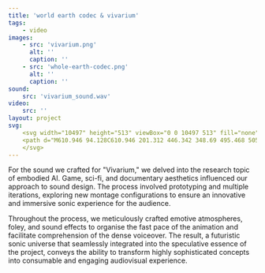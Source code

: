```yaml
---
title: 'world earth codec & vivarium'
tags:
    - video
images:
    - src: 'vivarium.png'
      alt: ''
      caption: ''
    - src: 'whole-earth-codec.png'
      alt: ''
      caption: ''
sound:
    src: 'vivarium_sound.wav'
video:
    src: ''
layout: project
svg:
    <svg width="10497" height="513" viewBox="0 0 10497 513" fill="none" xmlns="http://www.w3.org/2000/svg">
    <path d="M610.946 94.128C610.946 201.312 446.342 348.69 495.468 505H385.732L325.122 286.166C295.136 367.83 275.358 450.132 296.412 505H186.038L68.646 78.178C59.076 42.45 38.66 32.88 0.38 32.88V26.5H404.872V32.88C366.592 32.88 353.832 42.45 363.402 78.178L385.094 156.014C415.08 102.422 471.862 20.12 538.852 20.12C584.788 20.12 610.946 50.744 610.946 94.128ZM265.788 447.58C270.892 397.816 297.05 327.636 318.104 260.646L267.702 78.178C258.132 43.726 238.992 32.88 202.626 32.88C166.898 32.88 154.776 43.726 164.346 78.178L265.788 447.58ZM497.382 73.074C453.998 73.074 413.166 133.046 390.198 175.792L465.482 447.58C473.138 364.002 543.318 219.814 543.318 135.598C543.318 86.472 525.454 73.074 497.382 73.074ZM767.889 168.774C885.281 168.774 952.909 257.456 952.909 339.758C952.909 438.01 884.643 511.38 763.423 511.38C664.533 511.38 575.851 421.422 575.851 338.482C575.851 299.564 606.475 284.252 628.167 284.252C663.257 284.252 686.863 328.274 737.903 328.274C766.613 328.274 767.251 308.496 746.835 300.202C717.487 287.442 640.289 268.94 640.289 230.022C640.289 200.036 695.157 168.774 767.889 168.774ZM763.423 505C827.223 505 853.381 426.526 853.381 339.758C853.381 256.18 829.137 174.516 769.165 174.516C734.713 174.516 707.917 205.14 707.917 236.402C707.917 263.198 728.971 283.614 761.509 295.736C809.997 314.238 821.481 346.776 779.373 346.776C767.251 346.776 751.301 344.224 730.885 337.844C720.039 334.016 709.193 330.188 699.623 330.188C685.587 330.188 675.379 339.758 675.379 375.486C675.379 425.25 705.365 505 763.423 505ZM1184.39 175.154C1277.54 175.154 1306.88 202.588 1306.88 243.42C1306.88 315.514 1146.11 345.5 1220.75 402.282L1218.84 407.386C1218.84 407.386 1146.11 386.97 1146.11 341.034C1146.11 284.252 1236.7 262.56 1236.7 208.33C1236.7 186.638 1222.67 180.896 1190.77 180.896C1119.31 180.896 1100.17 210.882 1100.17 255.542V453.322C1100.17 489.05 1115.48 498.62 1153.76 498.62V505H952.794V498.62C991.074 498.62 1007.02 489.05 1007.02 453.322V226.832C1007.02 191.104 991.074 180.896 952.794 180.896V175.154H1184.39ZM1300.45 26.5H1501.42V32.88C1463.14 32.88 1447.19 42.45 1447.19 78.178V453.322C1447.19 489.05 1463.14 498.62 1501.42 498.62V505H1300.45V498.62C1338.73 498.62 1354.05 489.05 1354.05 453.322V78.178C1354.05 42.45 1338.73 32.88 1300.45 32.88V26.5ZM1722 26.5H1922.97V32.88C1884.69 32.88 1868.74 42.45 1868.74 78.178V148.996C1868.74 263.198 1619.92 212.796 1619.92 383.142C1619.92 422.06 1634.59 443.114 1662.03 443.114C1704.13 443.114 1736.03 343.586 1781.97 281.062C1803.02 251.714 1834.29 227.47 1852.79 227.47C1862.36 227.47 1868.74 233.85 1868.74 249.8C1868.74 277.872 1868.74 386.97 1868.74 453.322C1868.74 489.05 1884.69 498.62 1922.97 498.62V505H1722V498.62C1760.28 498.62 1775.59 489.05 1775.59 453.322C1775.59 416.956 1775.59 372.934 1775.59 357.622C1775.59 343.586 1773.68 336.568 1767.93 336.568C1748.16 336.568 1720.72 512.018 1614.81 512.018C1577.17 512.018 1520.39 500.534 1520.39 420.146C1520.39 250.438 1775.59 297.012 1775.59 126.028V78.178C1775.59 42.45 1760.28 32.88 1722 32.88V26.5ZM2435.52 258.732C2367.25 300.202 2462.95 358.898 2462.95 412.49C2462.95 466.082 2395.32 511.38 2310.47 511.38C2166.28 511.38 2105.03 456.512 2105.03 406.748C2105.03 316.152 2251.13 299.564 2251.13 260.008C2251.13 211.52 2112.05 206.416 2112.05 130.494C2112.05 64.78 2198.18 20.12 2293.88 20.12C2389.58 20.12 2446.36 59.676 2446.36 90.938C2446.36 150.91 2303.45 121.562 2346.83 184.724L2342.37 186.638C2282.4 119.01 2344.28 112.63 2344.28 68.608C2344.28 46.278 2321.31 26.5 2292.6 26.5C2248.58 26.5 2214.13 57.762 2214.13 128.58C2214.13 279.148 2344.92 200.036 2344.92 243.42C2344.92 272.13 2208.39 276.596 2208.39 390.798C2208.39 458.426 2256.88 505 2320.04 505C2370.44 505 2383.2 475.014 2383.2 448.218C2383.2 406.11 2341.09 393.35 2341.09 344.862C2341.09 297.65 2432.96 255.542 2432.96 255.542L2435.52 258.732ZM2823.63 453.322C2823.63 489.05 2839.58 498.62 2877.86 498.62V505H2676.89V498.62C2714.53 498.62 2730.48 489.05 2730.48 453.322V390.798C2715.17 422.698 2662.85 511.38 2564.6 511.38C2524.41 511.38 2485.49 490.326 2485.49 452.684C2485.49 372.934 2637.33 368.468 2637.33 335.93C2637.33 310.41 2535.89 305.944 2535.89 249.8C2535.89 207.054 2609.26 172.602 2667.96 172.602C2810.87 172.602 2823.63 266.388 2823.63 308.496V453.322ZM2607.35 488.412C2632.23 488.412 2654.56 475.014 2673.7 457.15C2710.07 422.698 2730.48 374.848 2730.48 324.446V265.75C2730.48 224.28 2718.36 180.896 2671.79 180.896C2637.33 180.896 2613.09 203.226 2613.09 228.108C2613.09 275.958 2697.94 263.836 2697.94 305.306C2697.94 340.396 2578.64 379.314 2578.64 457.15C2578.64 476.29 2586.93 488.412 2607.35 488.412ZM3103.37 175.154C3196.52 175.154 3225.87 202.588 3225.87 243.42C3225.87 315.514 3065.09 345.5 3139.74 402.282L3137.82 407.386C3137.82 407.386 3065.09 386.97 3065.09 341.034C3065.09 284.252 3155.69 262.56 3155.69 208.33C3155.69 186.638 3141.65 180.896 3109.75 180.896C3038.3 180.896 3019.16 210.882 3019.16 255.542V453.322C3019.16 489.05 3034.47 498.62 3072.75 498.62V505H2871.78V498.62C2910.06 498.62 2926.01 489.05 2926.01 453.322V226.832C2926.01 191.104 2910.06 180.896 2871.78 180.896V175.154H3103.37ZM3424.24 498.62C3458.05 498.62 3470.81 472.462 3470.81 472.462L3475.91 476.29C3475.91 476.29 3459.96 511.38 3392.97 511.38C3322.16 511.38 3285.79 483.946 3285.79 413.128V226.832C3285.79 191.104 3257.08 180.896 3219.44 180.896V175.154C3269.2 175.154 3316.41 146.444 3316.41 48.192H3400.63C3400.63 97.318 3356.61 156.014 3274.94 175.154H3474V180.896H3378.94V421.422C3378.94 478.204 3394.25 498.62 3424.24 498.62ZM3890.36 498.62V505H3816.99C3753.19 505 3713.63 471.186 3713.63 407.386C3713.63 340.396 3771.69 287.442 3771.69 242.144C3771.69 225.556 3762.76 216.624 3748.09 216.624C3667.06 216.624 3616.02 422.06 3616.02 422.06V453.322C3616.02 489.05 3631.97 498.62 3670.25 498.62V505H3469.28V498.62C3507.56 498.62 3522.87 489.05 3522.87 453.322V78.178C3522.87 42.45 3507.56 32.88 3469.28 32.88V26.5H3670.25V32.88C3631.97 32.88 3616.02 42.45 3616.02 78.178V395.902C3631.97 334.016 3683.01 175.154 3788.28 175.154C3830.39 175.154 3871.22 196.208 3871.22 245.972C3871.22 297.012 3806.14 349.328 3806.14 412.49C3806.14 464.806 3840.6 498.62 3890.36 498.62ZM4410.75 258.732C4343.13 300.202 4438.83 358.898 4438.83 412.49C4438.83 466.082 4376.94 505 4292.72 505C4131.95 505 4072.61 387.608 4072.61 265.75C4072.61 143.892 4149.81 26.5 4288.26 26.5C4383.96 26.5 4432.45 73.074 4432.45 117.734C4432.45 202.588 4258.27 161.118 4301.02 249.8L4295.91 251.714C4235.94 156.652 4330.37 148.358 4330.37 85.834C4330.37 53.934 4308.04 32.88 4278.69 32.88C4218.72 32.88 4174.69 139.426 4174.69 265.75C4174.69 392.712 4210.42 498.62 4294.64 498.62C4345.04 498.62 4365.46 475.014 4365.46 448.218C4365.46 406.11 4323.35 393.35 4323.35 344.862C4323.35 297.65 4408.84 255.542 4408.84 255.542L4410.75 258.732ZM4653.21 168.774C4770.6 168.774 4838.23 257.456 4838.23 339.758C4838.23 438.01 4769.96 511.38 4648.74 511.38C4549.85 511.38 4461.17 421.422 4461.17 338.482C4461.17 299.564 4491.8 284.252 4513.49 284.252C4548.58 284.252 4572.18 328.274 4623.22 328.274C4651.93 328.274 4652.57 308.496 4632.16 300.202C4602.81 287.442 4525.61 268.94 4525.61 230.022C4525.61 200.036 4580.48 168.774 4653.21 168.774ZM4648.74 505C4712.54 505 4738.7 426.526 4738.7 339.758C4738.7 256.18 4714.46 174.516 4654.49 174.516C4620.03 174.516 4593.24 205.14 4593.24 236.402C4593.24 263.198 4614.29 283.614 4646.83 295.736C4695.32 314.238 4706.8 346.776 4664.69 346.776C4652.57 346.776 4636.62 344.224 4616.21 337.844C4605.36 334.016 4594.51 330.188 4584.94 330.188C4570.91 330.188 4560.7 339.758 4560.7 375.486C4560.7 425.25 4590.69 505 4648.74 505ZM5071.5 26.5H5272.47V32.88C5234.19 32.88 5218.24 42.45 5218.24 78.178V148.996C5218.24 263.198 4969.42 212.796 4969.42 383.142C4969.42 422.06 4984.09 443.114 5011.53 443.114C5053.63 443.114 5085.53 343.586 5131.47 281.062C5152.52 251.714 5183.79 227.47 5202.29 227.47C5211.86 227.47 5218.24 233.85 5218.24 249.8C5218.24 277.872 5218.24 386.97 5218.24 453.322C5218.24 489.05 5234.19 498.62 5272.47 498.62V505H5071.5V498.62C5109.78 498.62 5125.09 489.05 5125.09 453.322C5125.09 416.956 5125.09 372.934 5125.09 357.622C5125.09 343.586 5123.18 336.568 5117.43 336.568C5097.66 336.568 5070.22 512.018 4964.31 512.018C4926.67 512.018 4869.89 500.534 4869.89 420.146C4869.89 250.438 5125.09 297.012 5125.09 126.028V78.178C5125.09 42.45 5109.78 32.88 5071.5 32.88V26.5ZM5624.24 262.56C5624.24 346.776 5347.35 370.382 5408.6 455.874C5426.46 480.756 5452.62 493.516 5485.16 493.516C5577.03 493.516 5606.38 388.884 5606.38 388.884L5613.39 392.074C5613.39 392.074 5585.96 511.38 5464.1 511.38C5355 511.38 5285.46 443.752 5285.46 339.758C5285.46 239.592 5367.13 168.774 5483.88 168.774C5577.03 168.774 5624.24 221.728 5624.24 262.56ZM5386.27 406.11C5418.8 365.278 5541.3 342.948 5541.3 238.954C5541.3 205.778 5527.9 174.516 5488.98 174.516C5431.56 174.516 5378.61 229.384 5378.61 339.758C5378.61 364.64 5381.16 386.97 5386.27 406.11ZM5994.32 262.56C5994.32 326.36 5814.4 345.5 5889.05 402.282L5887.13 407.386C5887.13 407.386 5827.8 386.97 5827.8 341.034C5827.8 284.252 5924.14 281.7 5924.14 227.47C5924.14 201.312 5897.98 174.516 5859.7 174.516C5801.64 174.516 5749.32 229.384 5749.32 339.758C5749.32 437.372 5787.6 493.516 5855.87 493.516C5947.1 493.516 5976.45 388.884 5976.45 388.884L5983.47 392.074C5983.47 392.074 5956.04 511.38 5834.18 511.38C5725.08 511.38 5656.18 443.752 5656.18 339.758C5656.18 239.592 5737.2 168.774 5853.96 168.774C5947.1 168.774 5994.32 221.728 5994.32 262.56ZM6504.59 453.322C6504.59 489.05 6520.54 498.62 6558.82 498.62V505H6357.85V498.62C6395.49 498.62 6411.44 489.05 6411.44 453.322V390.798C6396.13 422.698 6343.81 511.38 6245.56 511.38C6205.37 511.38 6166.45 490.326 6166.45 452.684C6166.45 372.934 6318.29 368.468 6318.29 335.93C6318.29 310.41 6216.85 305.944 6216.85 249.8C6216.85 207.054 6290.22 172.602 6348.92 172.602C6491.83 172.602 6504.59 266.388 6504.59 308.496V453.322ZM6288.31 488.412C6313.19 488.412 6335.52 475.014 6354.66 457.15C6391.03 422.698 6411.44 374.848 6411.44 324.446V265.75C6411.44 224.28 6399.32 180.896 6352.75 180.896C6318.29 180.896 6294.05 203.226 6294.05 228.108C6294.05 275.958 6378.9 263.836 6378.9 305.306C6378.9 340.396 6259.6 379.314 6259.6 457.15C6259.6 476.29 6267.89 488.412 6288.31 488.412ZM6883.37 412.49C6883.37 464.806 6918.46 498.62 6967.59 498.62V505H6894.22C6831.06 505 6791.5 471.186 6791.5 407.386C6791.5 340.396 6849.56 287.442 6849.56 242.144C6849.56 222.366 6839.99 210.244 6825.95 210.244C6749.39 210.244 6693.89 422.06 6693.89 422.06V453.322C6693.89 489.05 6709.2 498.62 6747.48 498.62V505H6546.51V498.62C6584.79 498.62 6600.74 489.05 6600.74 453.322V226.832C6600.74 191.104 6584.79 180.896 6546.51 180.896V175.154H6747.48V180.896C6709.2 180.896 6693.89 191.104 6693.89 226.832V398.454C6710.48 337.844 6766.62 168.774 6865.51 168.774C6922.93 168.774 6949.09 197.484 6949.09 239.592C6949.09 290.632 6883.37 349.328 6883.37 412.49ZM7175.53 26.5H7376.5V32.88C7338.22 32.88 7322.27 42.45 7322.27 78.178V148.996C7322.27 263.198 7073.45 212.796 7073.45 383.142C7073.45 422.06 7088.12 443.114 7115.56 443.114C7157.66 443.114 7189.56 343.586 7235.5 281.062C7256.55 251.714 7287.82 227.47 7306.32 227.47C7315.89 227.47 7322.27 233.85 7322.27 249.8C7322.27 277.872 7322.27 386.97 7322.27 453.322C7322.27 489.05 7338.22 498.62 7376.5 498.62V505H7175.53V498.62C7213.81 498.62 7229.12 489.05 7229.12 453.322C7229.12 416.956 7229.12 372.934 7229.12 357.622C7229.12 343.586 7227.21 336.568 7221.46 336.568C7201.69 336.568 7174.25 512.018 7068.34 512.018C7030.7 512.018 6973.92 500.534 6973.92 420.146C6973.92 250.438 7229.12 297.012 7229.12 126.028V78.178C7229.12 42.45 7213.81 32.88 7175.53 32.88V26.5ZM7626.83 78.178C7616.62 42.45 7596.84 32.88 7558.56 32.88V26.5H7764V32.88C7725.72 32.88 7712.32 42.45 7722.53 78.178L7748.05 170.05C7763.36 131.77 7813.12 20.12 7905.63 20.12C7950.93 20.12 7982.19 50.744 7982.19 94.128C7982.19 198.122 7806.74 326.998 7854.59 505H7744.22L7626.83 78.178ZM7856.51 73.074C7800.36 73.074 7762.08 154.738 7750.6 180.258L7823.97 447.58C7831.63 364.002 7915.2 219.814 7915.2 135.598C7915.2 86.472 7890.32 73.074 7856.51 73.074ZM8085.93 120.286C8052.75 120.286 8025.96 93.49 8025.96 60.952C8025.96 27.776 8052.75 0.979986 8085.93 0.979986C8118.47 0.979986 8145.26 27.776 8145.26 60.952C8145.26 93.49 8118.47 120.286 8085.93 120.286ZM8132.5 453.322C8132.5 489.05 8147.81 498.62 8186.09 498.62V505H7985.12V498.62C8023.4 498.62 8039.35 489.05 8039.35 453.322V226.832C8039.35 191.104 8023.4 180.896 7985.12 180.896V175.154H8132.5V453.322ZM8348.1 175.154C8445.07 175.154 8491.01 173.878 8506.96 233.85C8522.91 293.822 8446.35 511.38 8311.73 511.38C8129.9 511.38 8304.71 205.778 8173.28 180.896V175.154H8251.76C8402.96 175.154 8275.36 482.67 8350.65 482.67C8482.71 482.67 8514.61 180.896 8349.37 180.896L8348.1 175.154ZM8853.48 453.322C8853.48 489.05 8869.43 498.62 8907.71 498.62V505H8706.74V498.62C8744.38 498.62 8760.33 489.05 8760.33 453.322V390.798C8745.02 422.698 8692.7 511.38 8594.45 511.38C8554.26 511.38 8515.34 490.326 8515.34 452.684C8515.34 372.934 8667.18 368.468 8667.18 335.93C8667.18 310.41 8565.74 305.944 8565.74 249.8C8565.74 207.054 8639.11 172.602 8697.81 172.602C8840.72 172.602 8853.48 266.388 8853.48 308.496V453.322ZM8637.2 488.412C8662.08 488.412 8684.41 475.014 8703.55 457.15C8739.91 422.698 8760.33 374.848 8760.33 324.446V265.75C8760.33 224.28 8748.21 180.896 8701.63 180.896C8667.18 180.896 8642.94 203.226 8642.94 228.108C8642.94 275.958 8727.79 263.836 8727.79 305.306C8727.79 340.396 8608.49 379.314 8608.49 457.15C8608.49 476.29 8616.78 488.412 8637.2 488.412ZM9133.22 175.154C9226.37 175.154 9255.72 202.588 9255.72 243.42C9255.72 315.514 9094.94 345.5 9169.59 402.282L9167.67 407.386C9167.67 407.386 9094.94 386.97 9094.94 341.034C9094.94 284.252 9185.54 262.56 9185.54 208.33C9185.54 186.638 9171.5 180.896 9139.6 180.896C9068.14 180.896 9049 210.882 9049 255.542V453.322C9049 489.05 9064.32 498.62 9102.6 498.62V505H8901.63V498.62C8939.91 498.62 8955.86 489.05 8955.86 453.322V226.832C8955.86 191.104 8939.91 180.896 8901.63 180.896V175.154H9133.22ZM9369.41 120.286C9336.23 120.286 9309.43 93.49 9309.43 60.952C9309.43 27.776 9336.23 0.979986 9369.41 0.979986C9401.94 0.979986 9428.74 27.776 9428.74 60.952C9428.74 93.49 9401.94 120.286 9369.41 120.286ZM9415.98 453.322C9415.98 489.05 9431.29 498.62 9469.57 498.62V505H9268.6V498.62C9306.88 498.62 9322.83 489.05 9322.83 453.322V226.832C9322.83 191.104 9306.88 180.896 9268.6 180.896V175.154H9415.98V453.322ZM9884.07 180.896C9845.79 180.896 9829.84 191.104 9829.84 226.832V453.322C9829.84 489.05 9845.79 498.62 9884.07 498.62V505H9683.1V498.62C9720.74 498.62 9736.69 489.05 9736.69 453.322V281.7C9720.11 342.31 9663.32 511.38 9565.07 511.38C9507.65 511.38 9481.49 482.67 9481.49 440.562C9481.49 388.884 9547.21 330.826 9547.21 267.664C9547.21 215.348 9512.12 180.896 9462.99 180.896V175.154H9558.69C9603.35 175.154 9639.08 210.882 9639.08 255.542C9639.08 323.808 9581.02 392.074 9581.02 437.372C9581.02 457.788 9590.59 469.91 9604.63 469.91C9681.19 469.91 9736.69 258.094 9736.69 258.094V226.832C9736.69 191.104 9720.74 180.896 9683.1 180.896V175.154H9884.07V180.896ZM10442.6 453.322C10442.6 489.05 10458.5 498.62 10496.8 498.62V505H10295.8V498.62C10334.1 498.62 10349.4 489.05 10349.4 453.322V295.736C10349.4 233.85 10337.9 210.244 10323.9 210.244C10279.9 210.244 10246.1 411.852 10236.5 474.376C10242.2 492.878 10258.8 498.62 10287.5 498.62V505H10086.6V498.62C10124.8 498.62 10140.8 489.05 10140.8 453.322V295.736C10140.8 233.85 10129.3 210.244 10114.6 210.244C10071.3 210.244 10036.8 411.214 10027.2 474.376C10033.6 492.878 10049.6 498.62 10078.9 498.62V505H9877.94V498.62C9916.22 498.62 9931.53 489.05 9931.53 453.322V226.832C9931.53 191.104 9916.22 180.896 9877.94 180.896V175.154H10078.9V180.896C10040.6 180.896 10024.7 191.104 10024.7 226.832V441.2C10036.8 351.242 10071.9 168.774 10153.6 168.774C10195.7 168.774 10233.9 205.14 10233.9 303.392V441.2C10246.1 351.242 10280.5 168.774 10362.2 168.774C10404.3 168.774 10442.6 205.14 10442.6 303.392V453.322Z" />
    </svg>
---
```


For the sound we crafted for "Vivarium," we delved into the research topic of embodied AI. Game, sci-fi, and documentary aesthetics influenced our approach to sound design. The process involved prototyping and multiple iterations, exploring new montage configurations to ensure an innovative and immersive sonic experience for the audience.

Throughout the process, we meticulously crafted emotive atmospheres, foley, and sound effects to organise the fast pace of the animation and facilitate comprehension of the dense voiceover. The result, a futuristic sonic universe that seamlessly integrated into the speculative essence of the project, conveys the ability to transform highly sophisticated concepts into consumable and engaging audiovisual experience.
